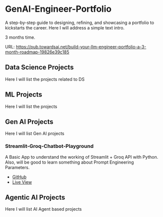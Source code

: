 # GenAI-Engineer-Portfolio
A step-by-step guide to designing, refining, and showcasing a portfolio to kickstarts the career.
Here I will address a simple text intro. 

3 months time. 

URL: https://pub.towardsai.net/build-your-llm-engineer-portfolio-a-3-month-roadmap-19826e39c185

## Data Science Projects
Here I will list the projects related to DS

## ML Projects
Here I will list the projects

## Gen AI Projects
Here I will list Gen AI projects
### Streamlit-Groq-Chatbot-Playground
A Basic App to understand the working of Streamlit + Groq API with Python. Also, will be good to learn something about Prompt Engineering Parameters.
 - [GitHub](https://github.com/wasiqs-classics/Streamlit-Groq-Chatbot-Playground)
 - [Live View](https://chatbot-playground-st-groq.streamlit.app/)

## Agentic AI Projects
Here I will list AI Agent based projects
